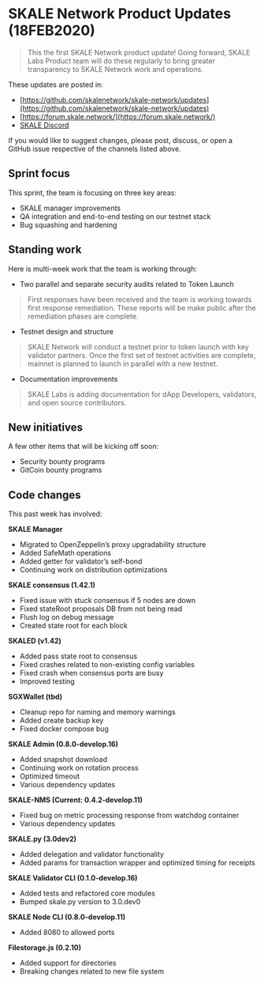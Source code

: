# SKALE Network Product Updates (18FEB2020)

> This the first SKALE Network product update! Going forward, SKALE Labs Product team will do these regularly to bring greater transparency to SKALE Network work and operations. 

These updates are posted in: 
* [https://github.com/skalenetwork/skale-network/updates](https://github.com/skalenetwork/skale-network/updates)
* [https://forum.skale.network/](https://forum.skale.network/)
* [SKALE Discord](https://discord.gg/vvUtWJB)

If you would like to suggest changes, please post, discuss, or open a GitHub issue respective of the channels listed above.

## Sprint focus 

This sprint, the team is focusing on three key areas:
* SKALE manager improvements 
* QA integration and end-to-end testing on our testnet stack
* Bug squashing and hardening

## Standing work

Here is multi-week work that the team is working through:
* Two parallel and separate security audits related to Token Launch

> First responses have been received and the team is working towards first response remediation. These reports will be make public after the remediation phases are complete.

* Testnet design and structure

> SKALE Network will conduct a testnet prior to token launch with key validator partners. Once the first set of testnet activities are complete, mainnet is planned to launch in parallel with a new testnet.

* Documentation improvements

> SKALE Labs is adding documentation for dApp Developers, validators, and open source contributors.

## New initiatives

A few other items that will be kicking off soon:
* Security bounty programs
* GitCoin bounty programs

## Code changes
This past week has involved:

**SKALE Manager**
* Migrated to OpenZeppelin’s proxy upgradability structure
* Added SafeMath operations
* Added getter for validator’s self-bond
* Continuing work on distribution optimizations

**SKALE consensus (1.42.1)**
* Fixed issue with stuck consensus if 5 nodes are down
* Fixed stateRoot proposals DB from not being read
* Flush log on debug message
* Created state root for each block

**SKALED (v1.42)**
* Added pass state root to consensus
* Fixed crashes related to non-existing config variables
* Fixed crash when consensus ports are busy
* Improved testing

**SGXWallet (tbd)**
* Cleanup repo for naming and memory warnings
* Added create backup key
* Fixed docker compose bug

**SKALE Admin (0.8.0-develop.16)**
* Added snapshot download 
* Continuing work on rotation process
* Optimized timeout
* Various dependency updates

**SKALE-NMS (Current: 0.4.2-develop.11)**
* Fixed bug on metric processing response from watchdog container
* Various dependency updates

**SKALE.py (3.0dev2)**
* Added delegation and validator functionality
* Added params for transaction wrapper and optimized timing for receipts 

**SKALE Validator CLI (0.1.0-develop.16)**
* Added tests and refactored core modules
* Bumped skale.py version to 3.0.dev0

**SKALE Node CLI (0.8.0-develop.11)**
* Added 8080 to allowed ports

**Filestorage.js (0.2.10)**
* Added support for directories
* Breaking changes related to new file system

